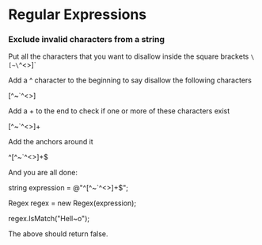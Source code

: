 # Regular Expressions

### Exclude invalid characters from a string

Put all the characters that you want to disallow inside the square brackets `\[~\`^<>\]`

Add a ^ character to the beginning to say disallow the following characters

[^~`^<>]

Add a + to the end to check if one or more of these characters exist

[^~`^<>]+

Add the anchors around it

^[^~`^<>]+$

 

And you are all done:

string expression = @"^[^~`^<>]+$";

Regex regex = new Regex(expression);

regex.IsMatch("Hell~o");

The above should return false.
